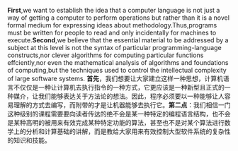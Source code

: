 
**First**,we want to establish the idea that a computer language is not just a way of getting a computer to perform operations but rather than it is a novel formal medium for expressing ideas about methodology.Thus,programs must be written for people to read and only incidentally for machines to execute.**Second**,we believe that the essential material to be addressed by a subject at this level is not the syntax of particular programming-language constructs,nor clever algorithms for computing particular functions effciently,nor even the mathematical analysis of algorithms and foundations of computing,but the techniques used to control the intellectual complexity of large software systems.
**首先**，我们想要让大家建立这样一种思想，计算机语言不仅仅是一种让计算机去执行指令的一种方式，它更应该是一种新型且正式的一种媒介，让我们能够表达关于方法论的想法。因此，程序必须要以一种能够让人容易理解的方式去编写，而附带的才是让机器能够去执行它。**第二点**：我们相信一门这种级别的课程需要要向读者传达的绝不会是某一种特定的编程语言结构，也不会是某种高明的被用来有效完成某种特定功能的算法，甚至也不是对某个算法进行数学上的分析和计算基础的讲解，而是教给大家用来有效控制大型软件系统的复杂性的知识和技能。
